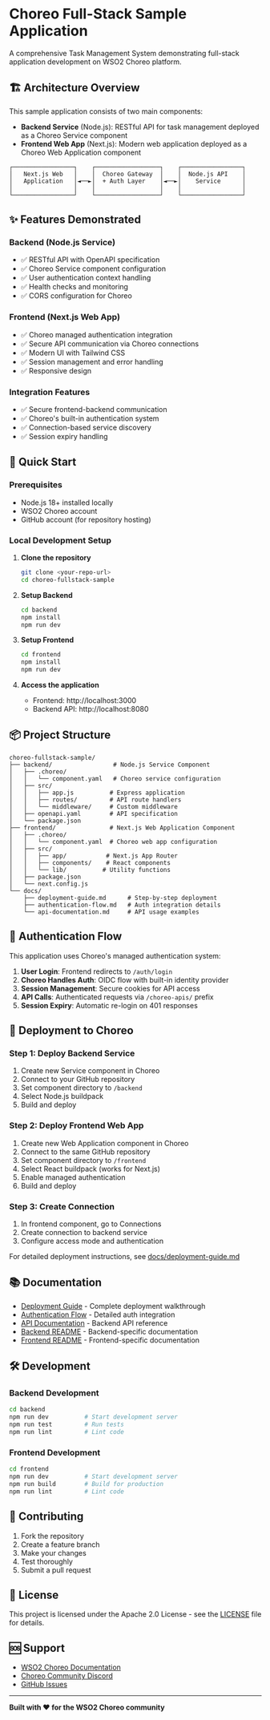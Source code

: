 # Choreo Full-Stack Sample Application

A comprehensive Task Management System demonstrating full-stack application development on WSO2 Choreo platform.

## 🏗️ Architecture Overview

This sample application consists of two main components:

- **Backend Service** (Node.js): RESTful API for task management deployed as a Choreo Service component
- **Frontend Web App** (Next.js): Modern web application deployed as a Choreo Web Application component

```
┌─────────────────┐    ┌──────────────────┐    ┌─────────────────┐
│   Next.js Web   │    │  Choreo Gateway  │    │  Node.js API    │
│   Application   │◄──►│  + Auth Layer    │◄──►│    Service      │
│                 │    │                  │    │                 │
└─────────────────┘    └──────────────────┘    └─────────────────┘
```

## ✨ Features Demonstrated

### Backend (Node.js Service)
- ✅ RESTful API with OpenAPI specification
- ✅ Choreo Service component configuration
- ✅ User authentication context handling
- ✅ Health checks and monitoring
- ✅ CORS configuration for Choreo

### Frontend (Next.js Web App)
- ✅ Choreo managed authentication integration
- ✅ Secure API communication via Choreo connections
- ✅ Modern UI with Tailwind CSS
- ✅ Session management and error handling
- ✅ Responsive design

### Integration Features
- ✅ Secure frontend-backend communication
- ✅ Choreo's built-in authentication system
- ✅ Connection-based service discovery
- ✅ Session expiry handling

## 🚀 Quick Start

### Prerequisites
- Node.js 18+ installed locally
- WSO2 Choreo account
- GitHub account (for repository hosting)

### Local Development Setup

1. **Clone the repository**
   ```bash
   git clone <your-repo-url>
   cd choreo-fullstack-sample
   ```

2. **Setup Backend**
   ```bash
   cd backend
   npm install
   npm run dev
   ```

3. **Setup Frontend**
   ```bash
   cd frontend
   npm install
   npm run dev
   ```

4. **Access the application**
   - Frontend: http://localhost:3000
   - Backend API: http://localhost:8080

## 📦 Project Structure

```
choreo-fullstack-sample/
├── backend/                 # Node.js Service Component
│   ├── .choreo/
│   │   └── component.yaml   # Choreo service configuration
│   ├── src/
│   │   ├── app.js          # Express application
│   │   ├── routes/         # API route handlers
│   │   └── middleware/     # Custom middleware
│   ├── openapi.yaml        # API specification
│   └── package.json
├── frontend/               # Next.js Web Application Component
│   ├── .choreo/
│   │   └── component.yaml  # Choreo web app configuration
│   ├── src/
│   │   ├── app/           # Next.js App Router
│   │   ├── components/    # React components
│   │   └── lib/          # Utility functions
│   ├── package.json
│   └── next.config.js
└── docs/
    ├── deployment-guide.md      # Step-by-step deployment
    ├── authentication-flow.md   # Auth integration details
    └── api-documentation.md     # API usage examples
```

## 🔐 Authentication Flow

This application uses Choreo's managed authentication system:

1. **User Login**: Frontend redirects to `/auth/login`
2. **Choreo Handles Auth**: OIDC flow with built-in identity provider
3. **Session Management**: Secure cookies for API access
4. **API Calls**: Authenticated requests via `/choreo-apis/` prefix
5. **Session Expiry**: Automatic re-login on 401 responses

## 🚀 Deployment to Choreo

### Step 1: Deploy Backend Service
1. Create new Service component in Choreo
2. Connect to your GitHub repository
3. Set component directory to `/backend`
4. Select Node.js buildpack
5. Build and deploy

### Step 2: Deploy Frontend Web App
1. Create new Web Application component in Choreo
2. Connect to the same GitHub repository
3. Set component directory to `/frontend`
4. Select React buildpack (works for Next.js)
5. Enable managed authentication
6. Build and deploy

### Step 3: Create Connection
1. In frontend component, go to Connections
2. Create connection to backend service
3. Configure access mode and authentication

For detailed deployment instructions, see [docs/deployment-guide.md](docs/deployment-guide.md)

## 📚 Documentation

- [Deployment Guide](docs/deployment-guide.md) - Complete deployment walkthrough
- [Authentication Flow](docs/authentication-flow.md) - Detailed auth integration
- [API Documentation](docs/api-documentation.md) - Backend API reference
- [Backend README](backend/README.md) - Backend-specific documentation
- [Frontend README](frontend/README.md) - Frontend-specific documentation

## 🛠️ Development

### Backend Development
```bash
cd backend
npm run dev          # Start development server
npm run test         # Run tests
npm run lint         # Lint code
```

### Frontend Development
```bash
cd frontend
npm run dev          # Start development server
npm run build        # Build for production
npm run lint         # Lint code
```

## 🤝 Contributing

1. Fork the repository
2. Create a feature branch
3. Make your changes
4. Test thoroughly
5. Submit a pull request

## 📄 License

This project is licensed under the Apache 2.0 License - see the [LICENSE](LICENSE) file for details.

## 🆘 Support

- [WSO2 Choreo Documentation](https://wso2.com/choreo/docs/)
- [Choreo Community Discord](https://discord.com/invite/wso2)
- [GitHub Issues](../../issues)

---

**Built with ❤️ for the WSO2 Choreo community**
